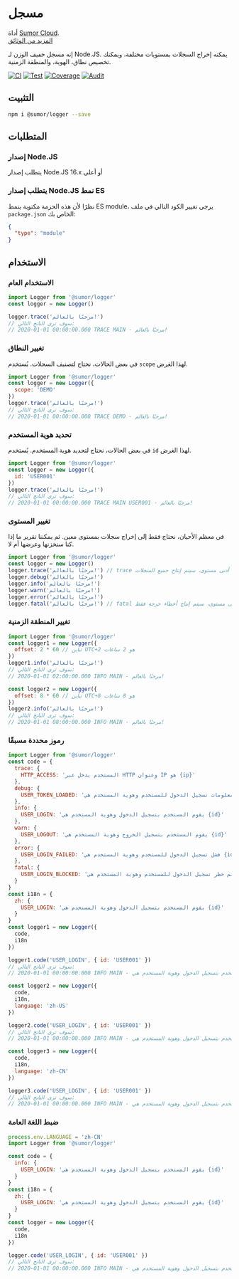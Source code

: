 # مسجل

أداة [Sumor Cloud](https://sumor.cloud).  
[المزيد من الوثائق](https://sumor.cloud/logger)

إنه مسجل خفيف الوزن لـ Node.JS.
يمكنه إخراج السجلات بمستويات مختلفة، ويمكنك تخصيص نطاق، الهوية، والمنطقة الزمنية.

[![CI](https://github.com/sumor-cloud/logger/actions/workflows/ci.yml/badge.svg)](https://github.com/sumor-cloud/logger/actions/workflows/ci.yml)
[![Test](https://github.com/sumor-cloud/logger/actions/workflows/ut.yml/badge.svg)](https://github.com/sumor-cloud/logger/actions/workflows/ut.yml)
[![Coverage](https://github.com/sumor-cloud/logger/actions/workflows/coverage.yml/badge.svg)](https://github.com/sumor-cloud/logger/actions/workflows/coverage.yml)
[![Audit](https://github.com/sumor-cloud/logger/actions/workflows/audit.yml/badge.svg)](https://github.com/sumor-cloud/logger/actions/workflows/audit.yml)

## التثبيت

```bash
npm i @sumor/logger --save
```

## المتطلبات

### إصدار Node.JS

يتطلب إصدار Node.JS 16.x أو أعلى

### يتطلب إصدار Node.JS نمط ES

نظرًا لأن هذه الحزمة مكتوبة بنمط ES module،
يرجى تغيير الكود التالي في ملف `package.json` الخاص بك:

```json
{
  "type": "module"
}
```

## الاستخدام

### الاستخدام العام

```js
import Logger from '@sumor/logger'
const logger = new Logger()

logger.trace('مرحبًا بالعالم!')
// سوف ترى الناتج التالي:
// 2020-01-01 00:00:00.000 TRACE MAIN - مرحبًا بالعالم!
```

### تغيير النطاق

في بعض الحالات، نحتاج لتصنيف السجلات. يُستخدم `scope` لهذا الغرض.

```js
import Logger from '@sumor/logger'
const logger = new Logger({
  scope: 'DEMO'
})
logger.trace('مرحبًا بالعالم!')
// سوف ترى الناتج التالي:
// 2020-01-01 00:00:00.000 TRACE DEMO - مرحبًا بالعالم!
```

### تحديد هوية المستخدم

في بعض الحالات، نحتاج لتحديد هوية المستخدم. يُستخدم `id` لهذا الغرض.

```js
import Logger from '@sumor/logger'
const logger = new Logger({
  id: 'USER001'
})
logger.trace('مرحبًا بالعالم!')
// سوف ترى الناتج التالي:
// 2020-01-01 00:00:00.000 TRACE MAIN USER001 - مرحبًا بالعالم!
```

### تغيير المستوى

في معظم الأحيان، نحتاج فقط إلى إخراج سجلات بمستوى معين. ثم يمكننا تقرير ما إذا كنا سنخزنها وعرضها أم لا.

```js
import Logger from '@sumor/logger'
const logger = new Logger()
logger.trace('مرحبًا بالعالم!') // trace هو أدنى مستوى، سيتم إنتاج جميع السجلات
logger.debug('مرحبًا بالعالم!')
logger.info('مرحبًا بالعالم!')
logger.warn('مرحبًا بالعالم!')
logger.error('مرحبًا بالعالم!')
logger.fatal('مرحبًا بالعالم!') // fatal هو أعلى مستوى، سيتم إنتاج أخطاء حرجة فقط
```

### تغيير المنطقة الزمنية

```js
import Logger from '@sumor/logger'
const logger1 = new Logger({
  offset: 2 * 60 // تباين UTC+2 هو 2 ساعات
})
logger1.info('مرحبًا بالعالم!')
// سوف ترى الناتج التالي:
// 2020-01-01 02:00:00.000 INFO MAIN - مرحبًا بالعالم!

const logger2 = new Logger({
  offset: 8 * 60 // تباين UTC+8 هو 8 ساعات
})
logger2.info('مرحبًا بالعالم!')
// سوف ترى الناتج التالي:
// 2020-01-01 08:00:00.000 INFO MAIN - مرحبًا بالعالم!
```

### رموز محددة مسبقًا

```js
import Logger from '@sumor/logger'
const code = {
  trace: {
    HTTP_ACCESS: 'المستخدم يدخل عبر HTTP وعنوان IP هو {ip}'
  },
  debug: {
    USER_TOKEN_LOADED: 'تم قراءة معلومات تسجيل الدخول للمستخدم وهوية المستخدم هي {id}'
  },
  info: {
    USER_LOGIN: 'يقوم المستخدم بتسجيل الدخول وهوية المستخدم هي {id}'
  },
  warn: {
    USER_LOGOUT: 'يقوم المستخدم بتسجيل الخروج وهوية المستخدم هي {id}'
  },
  error: {
    USER_LOGIN_FAILED: 'فشل تسجيل الدخول للمستخدم وهوية المستخدم هي {id}'
  },
  fatal: {
    USER_LOGIN_BLOCKED: 'تم حظر تسجيل الدخول للمستخدم وهوية المستخدم هي {id}'
  }
}
const i18n = {
  zh: {
    USER_LOGIN: 'يقوم المستخدم بتسجيل الدخول وهوية المستخدم هي {id}'
  }
}
const logger1 = new Logger({
  code,
  i18n
})

logger1.code('USER_LOGIN', { id: 'USER001' })
// سوف ترى الناتج التالي:
// 2020-01-01 00:00:00.000 INFO MAIN - يقوم المستخدم بتسجيل الدخول وهوية المستخدم هي USER001

const logger2 = new Logger({
  code,
  i18n,
  language: 'zh-US'
})

logger2.code('USER_LOGIN', { id: 'USER001' })
// سوف ترى الناتج التالي:
// 2020-01-01 00:00:00.000 INFO MAIN - يقوم المستخدم بتسجيل الدخول وهوية المستخدم هي USER001

const logger3 = new Logger({
  code,
  i18n,
  language: 'zh-CN'
})

logger3.code('USER_LOGIN', { id: 'USER001' })
// سوف ترى الناتج التالي:
// 2020-01-01 00:00:00.000 INFO MAIN - يقوم المستخدم بتسجيل الدخول وهوية المستخدم هي USER001
```

### ضبط اللغة العامة

```js
process.env.LANGUAGE = 'zh-CN'
import Logger from '@sumor/logger'

const code = {
  info: {
    USER_LOGIN: 'يقوم المستخدم بتسجيل الدخول وهوية المستخدم هي {id}'
  }
}
const i18n = {
  zh: {
    USER_LOGIN: 'يقوم المستخدم بتسجيل الدخول وهوية المستخدم هي {id}'
  }
}
const logger = new Logger({
  code,
  i18n
})

logger.code('USER_LOGIN', { id: 'USER001' })
// سوف ترى الناتج التالي:
// 2020-01-01 00:00:00.000 INFO MAIN - يقوم المستخدم بتسجيل الدخول وهوية المستخدم هي USER001
```